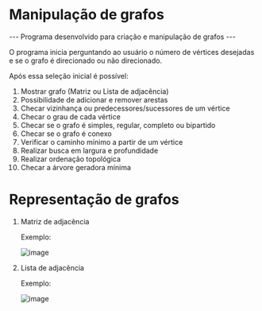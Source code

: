 # Manipulação de grafos

--- Programa desenvolvido para criação e manipulação de grafos ---

  O programa inicia perguntando ao usuário o número de vértices desejadas e se o grafo é direcionado ou não direcionado.

Após essa seleção inicial é possível:
1) Mostrar grafo (Matriz ou Lista de adjacência)
2) Possibilidade de adicionar e remover arestas
3) Checar vizinhança ou predecessores/sucessores de um vértice
4) Checar o grau de cada vértice
5) Checar se o grafo é simples, regular, completo ou bipartido
6) Checar se o grafo é conexo
7) Verificar o caminho mínimo a partir de um vértice
8) Realizar busca em largura e profundidade
9) Realizar ordenação topológica
10) Checar a árvore geradora mínima



# Representação de grafos

1) Matriz de adjacência

   Exemplo:
   
   ![image](https://github.com/Josue-Leonardo-Organization/GrafosAtividade/assets/110644239/ffb27f77-a320-4ee1-92e2-1f1c62fca28d)

2) Lista de adjacência

   Exemplo:
   
   ![image](https://github.com/Josue-Leonardo-Organization/GrafosAtividade/assets/110644239/7d734efe-9277-48a2-918e-118696ca40f7)
